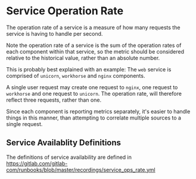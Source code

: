 # Service Operation Rate

The operation rate of a service is a measure of how many requests the service is having to handle per second.

Note the operation rate of a service is the sum of the operation rates of each component within that service, so the
metric should be considered relative to the historical value, rather than an absolute number.

This is probably best explained with an example: The `web` service is comprised of `unicorn`, `workhorse` and `nginx` components.

A single user request may create one request to `nginx`, one request to `workhorse` and one request to `unicorn`. The operation rate, will
therefore reflect three requests, rather than one.

Since each component is reporting metrics separately, it's easier to handle things in this manner, than attempting to correlate multiple
sources to a single request.

## Service Availablity Definitions

The definitions of service availability are defined in https://gitlab.com/gitlab-com/runbooks/blob/master/recordings/service_ops_rate.yml
